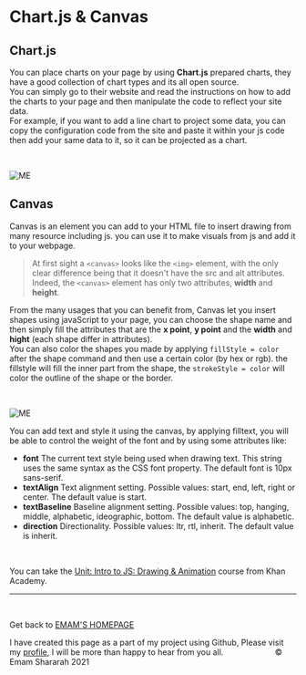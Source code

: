 # Chart.js & Canvas

## Chart.js

You can place charts on your page by using **Chart.js** prepared charts, they have a good collection of chart types and its all open source. <br>
You can simply go to their website and read the instructions on how to add the charts to your page and then manipulate the code to reflect your site data. <br>
For example, if you want to add a line chart to project some data, you can copy the configuration code from the site and paste it within your js code then add your same data to it, so it can be projected as a chart.

&nbsp;

![ME](https://joincollab.com/admin/node_modules/chart.js/test/fixtures/plugin.filler/fill-line-dataset-span.png)

## Canvas

Canvas is an element you can add to your HTML file to insert drawing from many resource including js. you can use it to make visuals from js and add it to your webpage.

>At first sight a `<canvas>` looks like the `<img>` element, with the only clear difference being that it doesn't have the src and alt attributes. Indeed, the `<canvas>` element has only two attributes, **width** and **height**.

From the many usages that you can benefit from, Canvas let you insert shapes using javaScript to your page, you can choose the shape name and then simply fill the attributes that are the **x point**, **y point** and the **width** and **hight** (each shape differ in attributes). <br>
You can also color the shapes you made by applying `fillStyle = color` after the shape command and then use a certain color (by hex or rgb). the fillstyle will fill the inner part from the shape, the `strokeStyle = color` will color the outline of the shape or the border.

&nbsp;

![ME](https://developer.mozilla.org/en-US/docs/Learn/JavaScript/Client-side_web_APIs/Drawing_graphics/walk-right.png)

You can add text and style it using the canvas, by applying filltext, you will be able to control the weight of the font and by using some attributes like:

* **font**  The current text style being used when drawing text. This string uses the same syntax as the CSS font property. The default font is 10px sans-serif.
* **textAlign**  Text alignment setting. Possible values: start, end, left, right or center. The default value is start.
* **textBaseline**  Baseline alignment setting. Possible values: top, hanging, middle, alphabetic, ideographic, bottom. The default value is alphabetic.
* **direction**  Directionality. Possible values: ltr, rtl, inherit. The default value is inherit.

&nbsp;


You can take the [Unit: Intro to JS: Drawing & Animation](https://www.khanacademy.org/computing/computer-programming/programming) course from Khan Academy.


<hr>
&nbsp;
&nbsp;

Get back to [EMAM'S HOMEPAGE](https://emam96.github.io/reading-notes/)

 I have created this page as a part of my project using Github, Please visit my [profile](https://github.com/Emam96), I will be more than happy to hear from you all.      &nbsp;        &nbsp;       &nbsp;   &nbsp;&nbsp;&nbsp;&nbsp;&nbsp;&nbsp;&nbsp;&nbsp;&nbsp;&nbsp;&nbsp;&nbsp;&nbsp;&nbsp;&nbsp;      © Emam Shararah 2021
